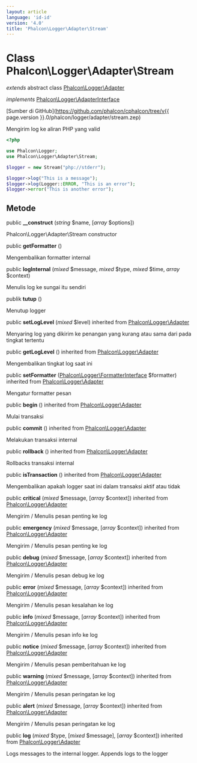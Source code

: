 ```yaml
---
layout: article
language: 'id-id'
version: '4.0'
title: 'Phalcon\Logger\Adapter\Stream'
---
```

# Class **Phalcon\Logger\Adapter\Stream**

*extends* abstract class [Phalcon\Logger\Adapter](Phalcon_Logger_Adapter)

*implements* [Phalcon\Logger\AdapterInterface](Phalcon_Logger_AdapterInterface)

[Sumber di GitHub](https://github.com/phalcon/cphalcon/tree/v{{ page.version }}.0/phalcon/logger/adapter/stream.zep)

Mengirim log ke aliran PHP yang valid

```php
<?php

use Phalcon\Logger;
use Phalcon\Logger\Adapter\Stream;

$logger = new Stream("php://stderr");

$logger->log("This is a message");
$logger->log(Logger::ERROR, "This is an error");
$logger->error("This is another error");

```

## Metode

public **__construct** (*string* $name, [*array* $options])

Phalcon\Logger\Adapter\Stream constructor

public **getFormatter** ()

Mengembalikan formatter internal

public **logInternal** (*mixed* $message, *mixed* $type, *mixed* $time, *array* $context)

Menulis log ke sungai itu sendiri

publik **tutup** ()

Menutup logger

public **setLogLevel** (*mixed* $level) inherited from [Phalcon\Logger\Adapter](Phalcon_Logger_Adapter)

Menyaring log yang dikirim ke penangan yang kurang atau sama dari pada tingkat tertentu

public **getLogLevel** () inherited from [Phalcon\Logger\Adapter](Phalcon_Logger_Adapter)

Mengembalikan tingkat log saat ini

public **setFormatter** ([Phalcon\Logger\FormatterInterface](Phalcon_Logger_FormatterInterface) $formatter) inherited from [Phalcon\Logger\Adapter](Phalcon_Logger_Adapter)

Mengatur formatter pesan

public **begin** () inherited from [Phalcon\Logger\Adapter](Phalcon_Logger_Adapter)

Mulai transaksi

public **commit** () inherited from [Phalcon\Logger\Adapter](Phalcon_Logger_Adapter)

Melakukan transaksi internal

public **rollback** () inherited from [Phalcon\Logger\Adapter](Phalcon_Logger_Adapter)

Rollbacks transaksi internal

public **isTransaction** () inherited from [Phalcon\Logger\Adapter](Phalcon_Logger_Adapter)

Mengembalikan apakah logger saat ini dalam transaksi aktif atau tidak

public **critical** (*mixed* $message, [*array* $context]) inherited from [Phalcon\Logger\Adapter](Phalcon_Logger_Adapter)

Mengirim / Menulis pesan penting ke log

public **emergency** (*mixed* $message, [*array* $context]) inherited from [Phalcon\Logger\Adapter](Phalcon_Logger_Adapter)

Mengirim / Menulis pesan penting ke log

public **debug** (*mixed* $message, [*array* $context]) inherited from [Phalcon\Logger\Adapter](Phalcon_Logger_Adapter)

Mengirim / Menulis pesan debug ke log

public **error** (*mixed* $message, [*array* $context]) inherited from [Phalcon\Logger\Adapter](Phalcon_Logger_Adapter)

Mengirim / Menulis pesan kesalahan ke log

public **info** (*mixed* $message, [*array* $context]) inherited from [Phalcon\Logger\Adapter](Phalcon_Logger_Adapter)

Mengirim / Menulis pesan info ke log

public **notice** (*mixed* $message, [*array* $context]) inherited from [Phalcon\Logger\Adapter](Phalcon_Logger_Adapter)

Mengirim / Menulis pesan pemberitahuan ke log

public **warning** (*mixed* $message, [*array* $context]) inherited from [Phalcon\Logger\Adapter](Phalcon_Logger_Adapter)

Mengirim / Menulis pesan peringatan ke log

public **alert** (*mixed* $message, [*array* $context]) inherited from [Phalcon\Logger\Adapter](Phalcon_Logger_Adapter)

Mengirim / Menulis pesan peringatan ke log

public **log** (*mixed* $type, [*mixed* $message], [*array* $context]) inherited from [Phalcon\Logger\Adapter](Phalcon_Logger_Adapter)

Logs messages to the internal logger. Appends logs to the logger